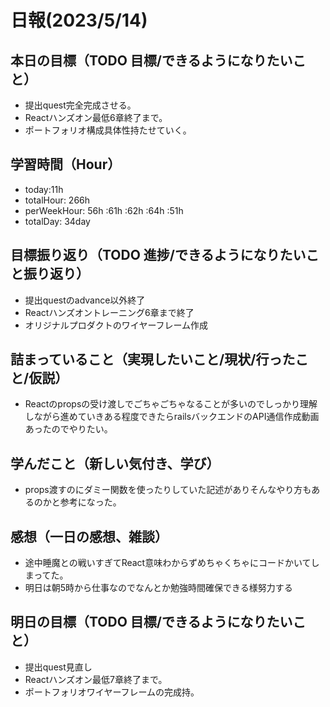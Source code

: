# 日報(2023/5/14)

## 本日の目標（TODO 目標/できるようになりたいこと）

- 提出quest完全完成させる。
- Reactハンズオン最低6章終了まで。
- ポートフォリオ構成具体性持たせていく。

## 学習時間（Hour）
- today:11h
- totalHour: 266h
- perWeekHour: 56h :61h :62h :64h :51h
- totalDay: 34day

## 目標振り返り（TODO 進捗/できるようになりたいこと振り返り）

- 提出questのadvance以外終了
- Reactハンズオントレーニング6章まで終了
- オリジナルプロダクトのワイヤーフレーム作成

## 詰まっていること（実現したいこと/現状/行ったこと/仮説）

- Reactのpropsの受け渡しでごちゃごちゃなることが多いのでしっかり理解しながら進めていきある程度できたらrailsバックエンドのAPI通信作成動画あったのでやりたい。

## 学んだこと（新しい気付き、学び）

- props渡すのにダミー関数を使ったりしていた記述がありそんなやり方もあるのかと参考になった。

## 感想（一日の感想、雑談）

- 途中睡魔との戦いすぎてReact意味わからずめちゃくちゃにコードかいてしまってた。
- 明日は朝5時から仕事なのでなんとか勉強時間確保できる様努力する

## 明日の目標（TODO 目標/できるようになりたいこと）

- 提出quest見直し
- Reactハンズオン最低7章終了まで。
- ポートフォリオワイヤーフレームの完成持。